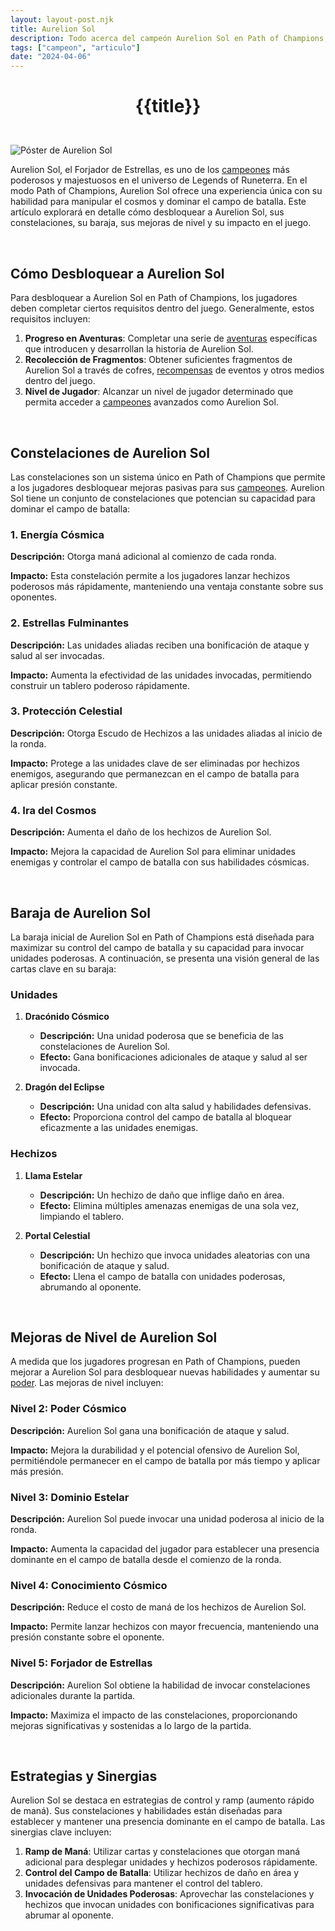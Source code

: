 ```yaml
---
layout: layout-post.njk
title: Aurelion Sol
description: Todo acerca del campeón Aurelion Sol en Path of Champions, desde cómo desbloquearlo hasta sus habilidades, baraja, y estrategias.
tags: ["campeon", "articulo"]
date: "2024-04-06"
---
```

# <p style="text-align: center;">**{{title}}**</p>

</br>
<div class="clearfix">
  <img src="/img/aurelion-1.webp" class="col-md-6 float-md-end mb-3 ms-md-3" alt="Póster de Aurelion Sol">

Aurelion Sol, el Forjador de Estrellas, es uno de los <a href="/articulo-constelaciones-campeones">campeones</a> más poderosos y majestuosos en el universo de Legends of Runeterra. En el modo Path of Champions, Aurelion Sol ofrece una experiencia única con su habilidad para manipular el cosmos y dominar el campo de batalla. Este artículo explorará en detalle cómo desbloquear a Aurelion Sol, sus constelaciones, su baraja, sus mejoras de nivel y su impacto en el juego.

<br>

## Cómo Desbloquear a Aurelion Sol

Para desbloquear a Aurelion Sol en Path of Champions, los jugadores deben completar ciertos requisitos dentro del juego. Generalmente, estos requisitos incluyen:

1. **Progreso en Aventuras**: Completar una serie de <a href="/articulo-aventuras">aventuras</a> específicas que introducen y desarrollan la historia de Aurelion Sol.
2. **Recolección de Fragmentos**: Obtener suficientes fragmentos de Aurelion Sol a través de cofres, <a href="/articulo-recompensas">recompensas</a> de eventos y otros medios dentro del juego.
3. **Nivel de Jugador**: Alcanzar un nivel de jugador determinado que permita acceder a <a href="/articulo-constelaciones-campeones">campeones</a> avanzados como Aurelion Sol.

<br>

## Constelaciones de Aurelion Sol

Las constelaciones son un sistema único en Path of Champions que permite a los jugadores desbloquear mejoras pasivas para sus <a href="/articulo-constelaciones-campeones">campeones</a>. Aurelion Sol tiene un conjunto de constelaciones que potencian su capacidad para dominar el campo de batalla:

### 1. Energía Cósmica

**Descripción:** Otorga maná adicional al comienzo de cada ronda.

**Impacto:** Esta constelación permite a los jugadores lanzar hechizos poderosos más rápidamente, manteniendo una ventaja constante sobre sus oponentes.

### 2. Estrellas Fulminantes

**Descripción:** Las unidades aliadas reciben una bonificación de ataque y salud al ser invocadas.

**Impacto:** Aumenta la efectividad de las unidades invocadas, permitiendo construir un tablero poderoso rápidamente.

### 3. Protección Celestial

**Descripción:** Otorga Escudo de Hechizos a las unidades aliadas al inicio de la ronda.

**Impacto:** Protege a las unidades clave de ser eliminadas por hechizos enemigos, asegurando que permanezcan en el campo de batalla para aplicar presión constante.

### 4. Ira del Cosmos

**Descripción:** Aumenta el daño de los hechizos de Aurelion Sol.

**Impacto:** Mejora la capacidad de Aurelion Sol para eliminar unidades enemigas y controlar el campo de batalla con sus habilidades cósmicas.

<br>

## Baraja de Aurelion Sol

La baraja inicial de Aurelion Sol en Path of Champions está diseñada para maximizar su control del campo de batalla y su capacidad para invocar unidades poderosas. A continuación, se presenta una visión general de las cartas clave en su baraja:

### Unidades

1. **Dracónido Cósmico**
   - **Descripción:** Una unidad poderosa que se beneficia de las constelaciones de Aurelion Sol.
   - **Efecto:** Gana bonificaciones adicionales de ataque y salud al ser invocada.

2. **Dragón del Eclipse**
   - **Descripción:** Una unidad con alta salud y habilidades defensivas.
   - **Efecto:** Proporciona control del campo de batalla al bloquear eficazmente a las unidades enemigas.

### Hechizos

1. **Llama Estelar**
   - **Descripción:** Un hechizo de daño que inflige daño en área.
   - **Efecto:** Elimina múltiples amenazas enemigas de una sola vez, limpiando el tablero.

2. **Portal Celestial**
   - **Descripción:** Un hechizo que invoca unidades aleatorias con una bonificación de ataque y salud.
   - **Efecto:** Llena el campo de batalla con unidades poderosas, abrumando al oponente.

<br>

## Mejoras de Nivel de Aurelion Sol

A medida que los jugadores progresan en Path of Champions, pueden mejorar a Aurelion Sol para desbloquear nuevas habilidades y aumentar su <a href="/articulo-poderes">poder</a>. Las mejoras de nivel incluyen:

### Nivel 2: Poder Cósmico

**Descripción:** Aurelion Sol gana una bonificación de ataque y salud.

**Impacto:** Mejora la durabilidad y el potencial ofensivo de Aurelion Sol, permitiéndole permanecer en el campo de batalla por más tiempo y aplicar más presión.

### Nivel 3: Dominio Estelar

**Descripción:** Aurelion Sol puede invocar una unidad poderosa al inicio de la ronda.

**Impacto:** Aumenta la capacidad del jugador para establecer una presencia dominante en el campo de batalla desde el comienzo de la ronda.

### Nivel 4: Conocimiento Cósmico

**Descripción:** Reduce el costo de maná de los hechizos de Aurelion Sol.

**Impacto:** Permite lanzar hechizos con mayor frecuencia, manteniendo una presión constante sobre el oponente.

### Nivel 5: Forjador de Estrellas

**Descripción:** Aurelion Sol obtiene la habilidad de invocar constelaciones adicionales durante la partida.

**Impacto:** Maximiza el impacto de las constelaciones, proporcionando mejoras significativas y sostenidas a lo largo de la partida.

<br>

## Estrategias y Sinergias

Aurelion Sol se destaca en estrategias de control y ramp (aumento rápido de maná). Sus constelaciones y habilidades están diseñadas para establecer y mantener una presencia dominante en el campo de batalla. Las sinergias clave incluyen:

1. **Ramp de Maná**: Utilizar cartas y constelaciones que otorgan maná adicional para desplegar unidades y hechizos poderosos rápidamente.
2. **Control del Campo de Batalla**: Utilizar hechizos de daño en área y unidades defensivas para mantener el control del tablero.
3. **Invocación de Unidades Poderosas**: Aprovechar las constelaciones y hechizos que invocan unidades con bonificaciones significativas para abrumar al oponente.

</div>